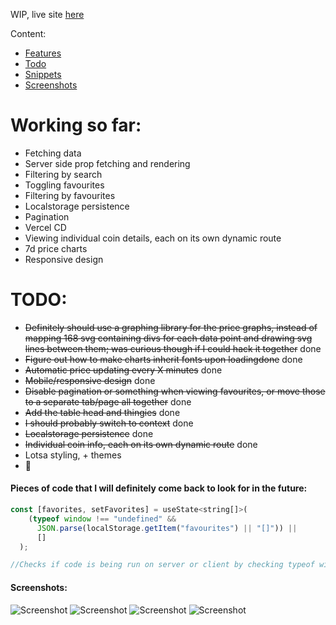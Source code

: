 WIP, live site [here](https://ars-futura-nextjs-crypto-tracker.vercel.app/)

Content:

- [Features](#working-so-far)
- [Todo](#todo)
- [Snippets](#pieces-of-code-that-i-will-definitely-come-back-to-look-for-in-the-future)
- [Screenshots](#screenshots)

# Working so far:

- Fetching data
- Server side prop fetching and rendering
- Filtering by search
- Toggling favourites
- Filtering by favourites
- Localstorage persistence
- Pagination
- Vercel CD
- Viewing individual coin details, each on its own dynamic route
- 7d price charts
- Responsive design

# TODO:

- ~~Definitely should use a graphing library for the price graphs, instead of mapping 168 svg containing divs for each data point and drawing svg lines between them; was curious though if I could hack it together~~ done
- ~~Figure out how to make charts inherit fonts upon loadingdone~~ done
- ~~Automatic price updating every X minutes~~ done
- ~~Mobile/responsive design~~ done
- ~~Disable pagination or something when viewing favourites, or move those to a separate tab/page all together~~ done
- ~~Add the table head and thingies~~ done
- ~~I should probably switch to context~~ done
- ~~Localstorage persistence~~ done
- ~~Individual coin info, each on its own dynamic route~~ done
- Lotsa styling, + themes
- 🤔

#### Pieces of code that I will definitely come back to look for in the future:

```javascript
const [favorites, setFavorites] = useState<string[]>(
    (typeof window !== "undefined" &&
      JSON.parse(localStorage.getItem("favourites") || "[]")) ||
      []
  );

//Checks if code is being run on server or client by checking typeof window, needs to be in quotation for some reason, if "undefined", means server, short-circuits, goes to fallback "[]", if not, gets localstorage key, which returns null if it doesn't exist, again falling back to "[]"
```

#### Screenshots:

![Screenshot](https://i.imgur.com/gKXzbUQ.png)
![Screenshot](https://i.imgur.com/ekrVW8M.png)
![Screenshot](https://i.imgur.com/iCFmZiU.png)
![Screenshot](https://i.imgur.com/47muCFa.png)
